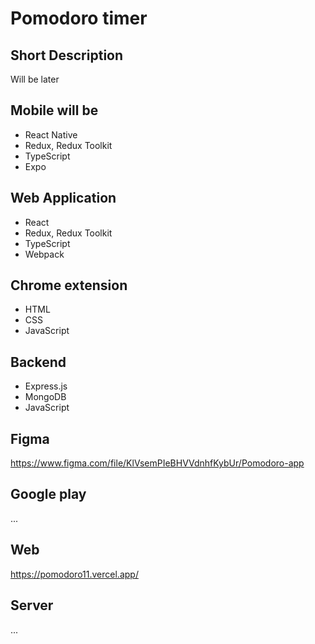 # Pomodoro timer

## Short Description

Will be later

## Mobile will be

- React Native
- Redux, Redux Toolkit
- TypeScript
- Expo

## Web Application

- React
- Redux, Redux Toolkit
- TypeScript
- Webpack

## Chrome extension

- HTML
- CSS
- JavaScript

## Backend

- Express.js
- MongoDB
- JavaScript

## Figma

https://www.figma.com/file/KlVsemPIeBHVVdnhfKybUr/Pomodoro-app

## Google play

...

## Web

https://pomodoro11.vercel.app/

## Server

...

<!-- ![To-do-list-preview](preview.jpg) -->
